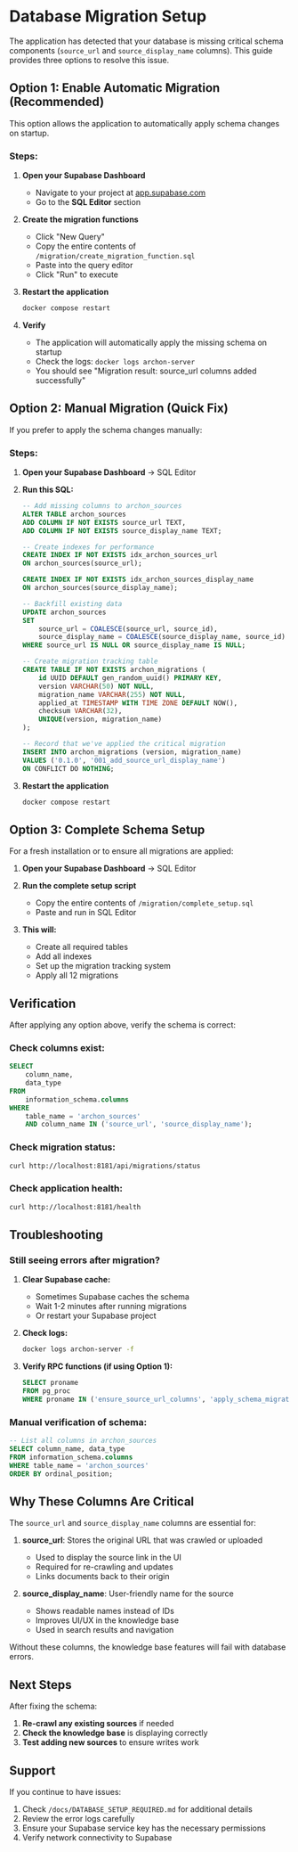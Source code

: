 # Database Migration Setup

The application has detected that your database is missing critical schema components (`source_url` and `source_display_name` columns). This guide provides three options to resolve this issue.

## Option 1: Enable Automatic Migration (Recommended)

This option allows the application to automatically apply schema changes on startup.

### Steps:

1. **Open your Supabase Dashboard**
   - Navigate to your project at [app.supabase.com](https://app.supabase.com)
   - Go to the **SQL Editor** section

2. **Create the migration functions**
   - Click "New Query"
   - Copy the entire contents of `/migration/create_migration_function.sql`
   - Paste into the query editor
   - Click "Run" to execute

3. **Restart the application**
   ```bash
   docker compose restart
   ```

4. **Verify**
   - The application will automatically apply the missing schema on startup
   - Check the logs: `docker logs archon-server`
   - You should see "Migration result: source_url columns added successfully"

## Option 2: Manual Migration (Quick Fix)

If you prefer to apply the schema changes manually:

### Steps:

1. **Open your Supabase Dashboard** → SQL Editor

2. **Run this SQL:**
   ```sql
   -- Add missing columns to archon_sources
   ALTER TABLE archon_sources 
   ADD COLUMN IF NOT EXISTS source_url TEXT,
   ADD COLUMN IF NOT EXISTS source_display_name TEXT;

   -- Create indexes for performance
   CREATE INDEX IF NOT EXISTS idx_archon_sources_url 
   ON archon_sources(source_url);
   
   CREATE INDEX IF NOT EXISTS idx_archon_sources_display_name 
   ON archon_sources(source_display_name);

   -- Backfill existing data
   UPDATE archon_sources 
   SET 
       source_url = COALESCE(source_url, source_id),
       source_display_name = COALESCE(source_display_name, source_id)
   WHERE source_url IS NULL OR source_display_name IS NULL;

   -- Create migration tracking table
   CREATE TABLE IF NOT EXISTS archon_migrations (
       id UUID DEFAULT gen_random_uuid() PRIMARY KEY,
       version VARCHAR(50) NOT NULL,
       migration_name VARCHAR(255) NOT NULL,
       applied_at TIMESTAMP WITH TIME ZONE DEFAULT NOW(),
       checksum VARCHAR(32),
       UNIQUE(version, migration_name)
   );

   -- Record that we've applied the critical migration
   INSERT INTO archon_migrations (version, migration_name)
   VALUES ('0.1.0', '001_add_source_url_display_name')
   ON CONFLICT DO NOTHING;
   ```

3. **Restart the application**
   ```bash
   docker compose restart
   ```

## Option 3: Complete Schema Setup

For a fresh installation or to ensure all migrations are applied:

1. **Open your Supabase Dashboard** → SQL Editor

2. **Run the complete setup script**
   - Copy the entire contents of `/migration/complete_setup.sql`
   - Paste and run in SQL Editor

3. **This will:**
   - Create all required tables
   - Add all indexes
   - Set up the migration tracking system
   - Apply all 12 migrations

## Verification

After applying any option above, verify the schema is correct:

### Check columns exist:
```sql
SELECT 
    column_name,
    data_type 
FROM 
    information_schema.columns 
WHERE 
    table_name = 'archon_sources' 
    AND column_name IN ('source_url', 'source_display_name');
```

### Check migration status:
```bash
curl http://localhost:8181/api/migrations/status
```

### Check application health:
```bash
curl http://localhost:8181/health
```

## Troubleshooting

### Still seeing errors after migration?

1. **Clear Supabase cache:**
   - Sometimes Supabase caches the schema
   - Wait 1-2 minutes after running migrations
   - Or restart your Supabase project

2. **Check logs:**
   ```bash
   docker logs archon-server -f
   ```

3. **Verify RPC functions (if using Option 1):**
   ```sql
   SELECT proname 
   FROM pg_proc 
   WHERE proname IN ('ensure_source_url_columns', 'apply_schema_migration');
   ```

### Manual verification of schema:
```sql
-- List all columns in archon_sources
SELECT column_name, data_type 
FROM information_schema.columns 
WHERE table_name = 'archon_sources'
ORDER BY ordinal_position;
```

## Why These Columns Are Critical

The `source_url` and `source_display_name` columns are essential for:

1. **source_url**: Stores the original URL that was crawled or uploaded
   - Used to display the source link in the UI
   - Required for re-crawling and updates
   - Links documents back to their origin

2. **source_display_name**: User-friendly name for the source
   - Shows readable names instead of IDs
   - Improves UI/UX in the knowledge base
   - Used in search results and navigation

Without these columns, the knowledge base features will fail with database errors.

## Next Steps

After fixing the schema:

1. **Re-crawl any existing sources** if needed
2. **Check the knowledge base** is displaying correctly
3. **Test adding new sources** to ensure writes work

## Support

If you continue to have issues:

1. Check `/docs/DATABASE_SETUP_REQUIRED.md` for additional details
2. Review the error logs carefully
3. Ensure your Supabase service key has the necessary permissions
4. Verify network connectivity to Supabase
